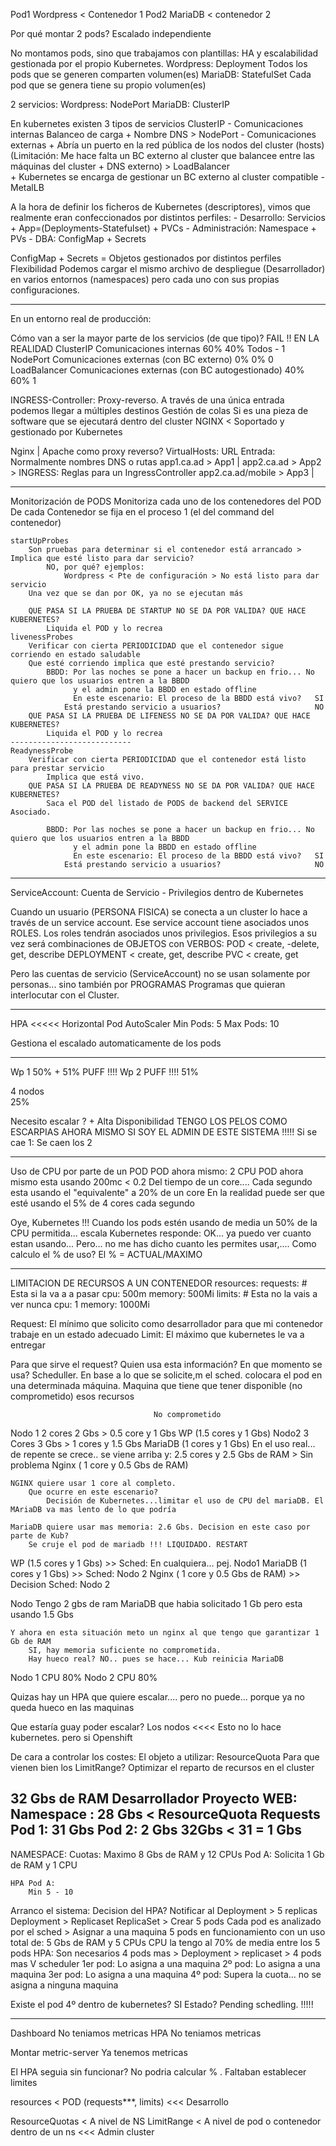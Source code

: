
Pod1 
    Wordpress < Contenedor 1
Pod2
    MariaDB   < contenedor 2

Por qué montar 2 pods?
    Escalado independiente
    
No montamos pods, sino que trabajamos con plantillas: HA y escalabilidad gestionada por el propio Kubernetes.
    Wordpress:  Deployment      Todos los pods que se generen comparten volumen(es)
    MariaDB:    StatefulSet     Cada pod que se genera tiene su propio volumen(es)

2 servicios:
    Wordpress:  NodePort
    MariaDB:    ClusterIP
    
En kubernetes existen 3 tipos de servicios
    ClusterIP - Comunicaciones internas
            Balanceo de carga + Nombre DNS
        > NodePort - Comunicaciones externas
                + Abría un puerto en la red pública de los nodos del cluster (hosts)
                (Limitación: Me hace falta un BC externo al cluster que balancee entre las máquinas del cluster + DNS externo)
            > LoadBalancer    
                    + Kubernetes se encarga de gestionar un BC externo al cluster compatible - MetalLB

A la hora de definir los ficheros de Kubernetes (descriptores), vimos que realmente eran confeccionados por 
distintos perfiles:
    - Desarrollo:       Servicios + App=(Deployments-Statefulset) + PVCs
    - Administración:   Namespace + PVs
    - DBA:              ConfigMap + Secrets

ConfigMap + Secrets =
    Objetos gestionados por distintos perfiles
    Flexibilidad
        Podemos cargar el mismo archivo de despliegue (Desarrollador) en varios entornos (namespaces) pero cada
        uno con sus propias configuraciones.

----------------------
En un entorno real de producción:

Cómo van a ser la mayor parte de los servicios (de que tipo)?                  FAIL !!      EN LA REALIDAD
    ClusterIP           Comunicaciones internas                             60%     40%         Todos - 1
    NodePort            Comunicaciones externas (con BC externo)             0%      0%         0
    LoadBalancer        Comunicaciones externas (con BC autogestionado)     40%     60%         1    
    
INGRESS-Controller:
    Proxy-reverso. A través de una única entrada podemos llegar a múltiples destinos
    Gestión de colas
        Si es una pieza de software que se ejecutará dentro del cluster
            NGINX < Soportado y gestionado por Kubernetes
            
Nginx | Apache como proxy reverso?
    VirtualHosts: 
        URL Entrada: Normalmente nombres DNS o rutas
            app1.ca.ad > App1           |
            app2.ca.ad > App2           >    INGRESS: Reglas para un IngressController
            app2.ca.ad/mobile > App3    |


------------------------------------------
Monitorización de PODS
    Monitoriza cada uno de los contenedores del POD
        De cada Contenedor se fija en el proceso 1 (el del command del contenedor)
    
    startUpProbes
        Son pruebas para determinar si el contenedor está arrancado > Implica que esté listo para dar servicio?
            NO, por qué? ejemplos:
                Wordpress < Pte de configuración > No está listo para dar servicio
        Una vez que se dan por OK, ya no se ejecutan más
        
        QUE PASA SI LA PRUEBA DE STARTUP NO SE DA POR VALIDA? QUE HACE KUBERNETES?
            Liquida el POD y lo recrea
    livenessProbes
        Verificar con cierta PERIODICIDAD que el contenedor sigue corriendo en estado saludable
        Que esté corriendo implica que esté prestando servicio?
            BBDD: Por las noches se pone a hacer un backup en frio... No quiero que los usuarios entren a la BBDD
                  y el admin pone la BBDD en estado offline  
                  En este escenario: El proceso de la BBDD está vivo?   SI
                Está prestando servicio a usuarios?                     NO
        QUE PASA SI LA PRUEBA DE LIFENESS NO SE DA POR VALIDA? QUE HACE KUBERNETES?
            Liquida el POD y lo recrea
    ---------------------------
    ReadynessProbe
        Verificar con cierta PERIODICIDAD que el contenedor está listo para prestar servicio
            Implica que está vivo.
        QUE PASA SI LA PRUEBA DE READYNESS NO SE DA POR VALIDA? QUE HACE KUBERNETES?
            Saca el POD del listado de PODS de backend del SERVICE Asociado.
        
            BBDD: Por las noches se pone a hacer un backup en frio... No quiero que los usuarios entren a la BBDD
                  y el admin pone la BBDD en estado offline  
                  En este escenario: El proceso de la BBDD está vivo?   SI
                Está prestando servicio a usuarios?                     NO
            
------------
ServiceAccount:
    Cuenta de Servicio - Privilegios dentro de Kubernetes
    
Cuando un usuario (PERSONA FISICA) se conecta a un cluster lo hace a través de un service account.
Ese service account tiene asociados unos ROLES. Los roles tendrán asociados unos privilegios.
Esos privilegios a su vez será combinaciones de OBJETOS con VERBOS:
    POD < create, -delete, get, describe
    DEPLOYMENT < create, get, describe
    PVC < create, get
    
Pero las cuentas de servicio (ServiceAccount) no se usan solamente por personas... sino también por PROGRAMAS
Programas que quieran interlocutar con el Cluster.

-------
HPA <<<<<
Horizontal   Pod   AutoScaler
    Min Pods: 5
    Max Pods: 10
    
Gestiona el escalado automaticamente de los pods


-------

Wp 1
    50% + 51%   PUFF !!!!
Wp 2            PUFF !!!!
    51%
    
4 nodos    
    25%
    
Necesito escalar ?    +    Alta Disponibilidad
    TENGO LOS PELOS COMO ESCARPIAS AHORA MISMO SI SOY EL ADMIN DE ESTE SISTEMA !!!!!
Si se cae 1: Se caen los 2

--------
Uso de CPU por parte de un POD
POD ahora mismo: 2 CPU
POD ahora mismo esta usando 200mc < 0.2 Del tiempo de un core....
    Cada segundo esta usando el "equivalente" a 20% de un core
        En la realidad puede ser que esté usando el 5% de 4 cores cada segundo


Oye, Kubernetes !!!
Cuando los pods estén usando de media un 50% de la CPU permitida... escala
Kubernetes responde:
    OK... ya puedo ver cuanto estan usando...
    Pero... no me has dicho cuanto les permites usar,.... Como calculo el % de uso?
    El % = ACTUAL/MAXIMO


-------
LIMITACION DE RECURSOS A UN CONTENEDOR
resources:
    requests:               # Esta si la va a a pasar
        cpu: 500m
        memory: 500Mi
    limits:                 # Esta no la vais a ver nunca
        cpu: 1
        memory: 1000Mi
        
Request: El mínimo que solicito como desarrollador para que mi contenedor trabaje en un estado adecuado
Limit: El máximo que kubernetes le va a entregar

Para que sirve el request? Quien usa esta información? En que momento se usa?
    Scheduller. En base a lo que se solicite,m el sched. colocara el pod en una determinada máquina.
    Maquina que tiene que tener disponible (no comprometido) esos recursos
    
                                    No comprometido
Nodo 1   2 cores 2 Gbs          >   0.5 core y 1 Gbs
    WP (1.5 cores y 1 Gbs)
Nodo2   3 Cores 3 Gbs           >   1 cores y 1.5 Gbs
    MariaDB  (1 cores y 1 Gbs)
        En el uso real... de repente se crece.. se viene arriba y:
            2.5 cores y 2.5 Gbs de RAM      > Sin problema
    Nginx ( 1 core y 0.5 Gbs de RAM) 
        
    NGINX quiere usar 1 core al completo.
        Que ocurre en este escenario?
            Decisión de Kubernetes...limitar el uso de CPU del mariaDB. El MAriaDB va mas lento de lo que podría
    
    MariaDB quiere usar mas memoria: 2.6 Gbs. Decision en este caso por parte de Kub?
        Se cruje el pod de mariadb !!! LIQUIDADO. RESTART
    
WP (1.5 cores y 1 Gbs) >> Sched: En cualquiera... pej. Nodo1
MariaDB  (1 cores y 1 Gbs) >> Sched: Nodo 2
Nginx ( 1 core y 0.5 Gbs de RAM) >> Decision Sched: Nodo 2
    
    
    
    
Nodo Tengo 2 gbs de ram
    MariaDB que habia solicitado 1 Gb pero esta usando 1.5 Gbs
    
    Y ahora en esta situación meto un nginx al que tengo que garantizar 1 Gb de RAM
        SI, hay memoria suficiente no comprometida.
        Hay hueco real? NO.. pues se hace... Kub reinicia MariaDB
    



Nodo 1      CPU 80%
Nodo 2      CPU 80%

Quizas hay un HPA que quiere escalar.... pero no puede... porque ya no queda hueco en las maquinas

Que estaría guay poder escalar?
    Los nodos <<<< Esto no lo hace kubernetes. pero si Openshift
    
    
De cara a controlar los costes: El objeto a utilizar: ResourceQuota
Para que vienen bien los LimitRange?
    Optimizar el reparto de recursos en el cluster
    
32 Gbs de RAM
Desarrollador Proyecto WEB:
    Namespace : 28 Gbs    < ResourceQuota
          Requests
    Pod 1: 31 Gbs
    Pod 2:  2 Gbs
    32Gbs < 31 = 1 Gbs
------------

NAMESPACE:
    Cuotas:
        Maximo 8 Gbs de RAM y 12 CPUs
    Pod A:
        Solicita 1 Gb de RAM y 1 CPU
    
    HPA Pod A: 
        Min 5 - 10

Arranco el sistema: Decision del HPA? Notificar al Deployment > 5 replicas
    Deployment > Replicaset
        ReplicaSet > Crear 5 pods
            Cada pod es analizado por el sched > Asignar a una maquina
                5 pods en funcionamiento con un uso total de:
                    5 Gbs de RAM y 5 CPUs
    CPU la tengo al 70% de media entre los 5 pods
    HPA:
        Son necesarios 4 pods mas > Deployment > replicaset > 4 pods mas
                                                                V
                                                              scheduler
                                                                1er pod: Lo asigna a una maquina
                                                                2º pod:  Lo asigna a una maquina
                                                                3er pod: Lo asigna a una maquina
                                                                4º pod:  Supera la cuota... no se asigna a ninguna maquina
                                                                
Existe el pod 4º dentro de kubernetes?  SI
    Estado?     Pending schedling. !!!!!

                                                                
                                                                
                                                                
-----
Dashboard
    No teniamos metricas
HPA
    No teniamos metricas

Montar metric-server
    Ya tenemos metricas
    
El HPA seguia sin funcionar?
    No podria calcular % . Faltaban establecer limites
    
    
resources < POD (requests***, limits)                           <<< Desarrollo

ResourceQuotas < A nivel de NS
LimitRange     < A nivel de pod o contenedor dentro de un ns    <<< Admin cluster